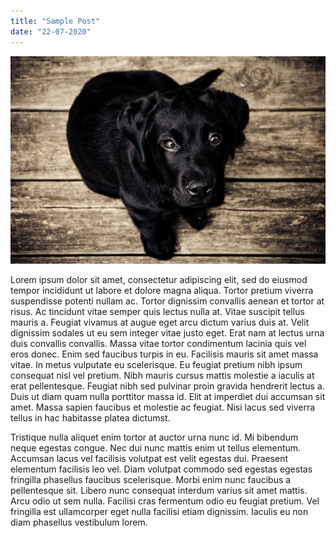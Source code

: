 ```yaml
---
title: "Sample Post"
date: "22-07-2020"
---
```


![Random Image](./images/random.jpg)

Lorem ipsum dolor sit amet, consectetur adipiscing elit, sed do eiusmod tempor incididunt ut labore et dolore magna aliqua. Tortor pretium viverra suspendisse potenti nullam ac. Tortor dignissim convallis aenean et tortor at risus. Ac tincidunt vitae semper quis lectus nulla at. Vitae suscipit tellus mauris a. Feugiat vivamus at augue eget arcu dictum varius duis at. Velit dignissim sodales ut eu sem integer vitae justo eget. Erat nam at lectus urna duis convallis convallis. Massa vitae tortor condimentum lacinia quis vel eros donec. Enim sed faucibus turpis in eu. Facilisis mauris sit amet massa vitae. In metus vulputate eu scelerisque. Eu feugiat pretium nibh ipsum consequat nisl vel pretium. Nibh mauris cursus mattis molestie a iaculis at erat pellentesque. Feugiat nibh sed pulvinar proin gravida hendrerit lectus a. Duis ut diam quam nulla porttitor massa id. Elit at imperdiet dui accumsan sit amet. Massa sapien faucibus et molestie ac feugiat. Nisi lacus sed viverra tellus in hac habitasse platea dictumst.

Tristique nulla aliquet enim tortor at auctor urna nunc id. Mi bibendum neque egestas congue. Nec dui nunc mattis enim ut tellus elementum. Accumsan lacus vel facilisis volutpat est velit egestas dui. Praesent elementum facilisis leo vel. Diam volutpat commodo sed egestas egestas fringilla phasellus faucibus scelerisque. Morbi enim nunc faucibus a pellentesque sit. Libero nunc consequat interdum varius sit amet mattis. Arcu odio ut sem nulla. Facilisi cras fermentum odio eu feugiat pretium. Vel fringilla est ullamcorper eget nulla facilisi etiam dignissim. Iaculis eu non diam phasellus vestibulum lorem.